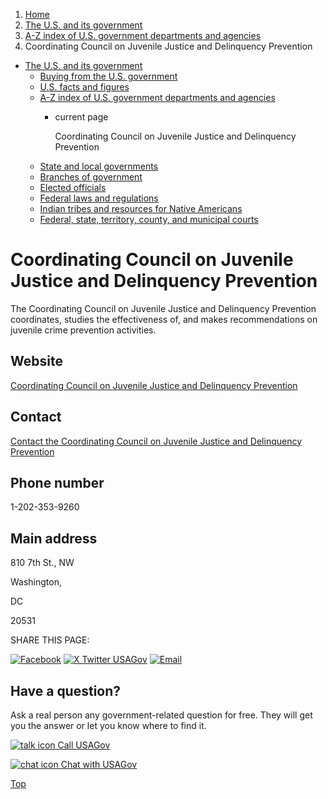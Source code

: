 1. [Home](/)
2. [The U.S. and its government](/about-the-us)
3. [A-Z index of U.S. government departments and agencies](/agency-index)
4. Coordinating Council on Juvenile Justice and Delinquency Prevention

* [The U.S. and its government](/about-the-us)
  + [Buying from the U.S. government](/buy-from-government)
  + [U.S. facts and figures](/facts-figures)
  + [A-Z index of U.S. government departments and agencies](/agency-index)
    - current page

      Coordinating Council on Juvenile Justice and Delinquency Prevention
  + [State and local governments](/state-local-governments)
  + [Branches of government](/branches-of-government)
  + [Elected officials](/elected-officials)
  + [Federal laws and regulations](/laws-and-regulations)
  + [Indian tribes and resources for Native Americans](/tribes)
  + [Federal, state, territory, county, and municipal courts](/courts)

Coordinating Council on Juvenile Justice and Delinquency Prevention
===================================================================

The Coordinating Council on Juvenile Justice and Delinquency Prevention coordinates, studies the effectiveness of, and makes recommendations on juvenile crime prevention activities.

Website
-------

[Coordinating Council on Juvenile Justice and Delinquency Prevention](https://juvenilecouncil.ojp.gov/)

Contact
-------

[Contact the Coordinating Council on Juvenile Justice and Delinquency Prevention](https://juvenilecouncil.ojp.gov/contact)

Phone number
------------

1-202-353-9260

Main address
------------

810 7th St., NW
  

Washington,

DC

20531

SHARE THIS PAGE:

[![Facebook](/themes/custom/usagov/images/social-media-icons/Facebook_Icon.svg)](https://www.facebook.com/sharer/sharer.php?u=https://www.usa.gov/agencies/coordinating-council-on-juvenile-justice-and-delinquency-prevention&v=3)
[![X Twitter USAGov](/themes/custom/usagov/images/social-media-icons/X_Twitter_Icon.svg?version=2)](https://twitter.com/intent/tweet?source=webclient&text=https://www.usa.gov/agencies/coordinating-council-on-juvenile-justice-and-delinquency-prevention)
[![Email](/themes/custom/usagov/images/social-media-icons/Email_Icon.svg?version=2)](mailto:?subject=https://www.usa.gov/agencies/coordinating-council-on-juvenile-justice-and-delinquency-prevention)

Have a question?
----------------

Ask a real person any government-related question for free. They will get you the answer or let you know where to find it.

[![talk icon](/themes/custom/usagov/images/ICONS_talk.png)
Call USAGov](/phone)

[![chat icon](/themes/custom/usagov/images/ICONS_chat.png)
Chat with USAGov](/chat)

[Top](#main-content)